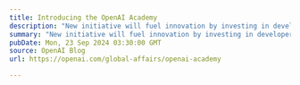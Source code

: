 ```yaml
---
title: Introducing the OpenAI Academy
description: "New initiative will fuel innovation by investing in developers and organizations leveraging AI, starting in low- and middle-income countries."
summary: "New initiative will fuel innovation by investing in developers and organizations leveraging AI, starting in low- and middle-income countries."
pubDate: Mon, 23 Sep 2024 03:30:00 GMT
source: OpenAI Blog
url: https://openai.com/global-affairs/openai-academy

---
```



